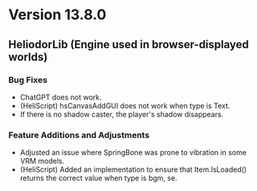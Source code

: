 # Version 13.8.0

## HeliodorLib (Engine used in browser-displayed worlds)

### Bug Fixes
- ChatGPT does not work.
- (HeliScript) hsCanvasAddGUI does not work when type is Text.
- If there is no shadow caster, the player's shadow disappears.

### Feature Additions and Adjustments
- Adjusted an issue where SpringBone was prone to vibration in some VRM models.
- (HeliScript) Added an implementation to ensure that Item.IsLoaded() returns the correct value when type is bgm, se.
